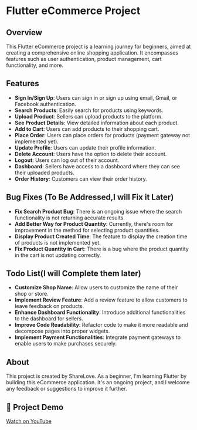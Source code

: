 # Flutter eCommerce Project

## Overview

This Flutter eCommerce project is a learning journey for beginners, aimed at creating a comprehensive online shopping application. It encompasses features such as user authentication, product management, cart functionality, and more.

## Features

- **Sign In/Sign Up**: Users can sign in or sign up using email, Gmail, or Facebook authentication.
- **Search Products**: Easily search for products using keywords.
- **Upload Product**: Sellers can upload products to the platform.
- **See Product Details**: View detailed information about each product.
- **Add to Cart**: Users can add products to their shopping cart.
- **Place Order**: Users can place orders for products (payment gateway not implemented yet).
- **Update Profile**: Users can update their profile information.
- **Delete Account**: Users have the option to delete their account.
- **Logout**: Users can log out of their account.
- **Dashboard**: Sellers have access to a dashboard where they can see their uploaded products.
- **Order History**: Customers can view their order history.



## Bug Fixes (To Be Addressed,I will Fix it Later)

- **Fix Search Product Bug**: There is an ongoing issue where the search functionality is not returning accurate results.
- **Add Better Way for Product Quantity**: Currently, there's room for improvement in the method for selecting product quantities.
- **Display Product Created Time**: The feature to display the creation time of products is not implemented yet.
- **Fix Product Quantity in Cart**: There is a bug where the product quantity in the cart is not updating correctly.


## Todo List(I will Complete them later)

- **Customize Shop Name**: Allow users to customize the name of their shop or store.
- **Implement Review Feature**: Add a review feature to allow customers to leave feedback on products.
- **Enhance Dashboard Functionality**: Introduce additional functionalities to the dashboard for sellers.
- **Improve Code Readability**: Refactor code to make it more readable and decompose pages into proper widgets.
- **Implement Payment Functionalities**: Integrate payment gateways to enable users to make purchases securely.




## About

This project is created by ShareLove. As a beginner, I'm learning Flutter by building this eCommerce application. It's an ongoing project, and I welcome any feedback or suggestions to improve it further.



## 🎥 Project Demo
[Watch on YouTube](https://www.youtube.com/watch?v=EEX6L1K_Ybc)
